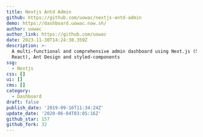 ```yaml
---
title: Nextjs Antd Admin
github: https://github.com/uowac/nextjs-antd-admin
demo: https://dashboard.uowac.now.sh/
author: uowac
author_link: https://github.com/uowac
date: 2023-11-30T14:24:38.359Z
description: >-
  A multi-functional and comprehensive admin dashboard using Next.js (SSR
  React), Ant Design and styled-components
ssg:
  - Nextjs
css: []
ui: []
cms: []
category:
  - Dashboard
draft: false
publish_date: '2019-09-16T11:34:24Z'
update_date: '2020-06-04T03:05:16Z'
github_star: 157
github_fork: 32
---
```

